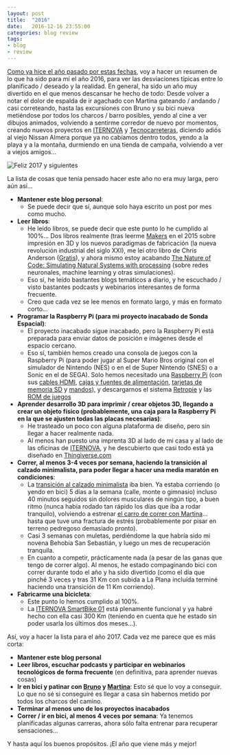 ```yaml
---
layout: post
title:  "2016"
date:   2016-12-16 23:55:00
categories: blog review
tags:
- blog
- review
---
```



[Como ya hice el año pasado por estas fechas]({{site.url}}/2015/12/23/2015), voy a hacer un resumen de lo que ha sido para mí el año 2016, para ver las desviaciones típicas entre lo planificado / deseado y la realidad. En general, ha sido un año muy divertido en el que menos descansar he hecho de todo: Desde volver a notar el dolor de espalda de ir agachado con Martina gateando / andando / casi correteando, hasta las excursiones con Bruno y su bici nueva metiéndose por todos los charcos / barro posibles, yendo al cine a ver dibujos animados, volviendo a sentirme corredor de nuevo por momentos, creando nuevos proyectos en [ITERNOVA](https://www.iternova.net) y [Tecnocarreteras](https://www.tecnocarreteras.es), diciendo adiós al viejo Nissan Almera porque ya no cabíamos dentro todos, yendo a la playa y a la montaña, durmiendo en una tienda de campaña, volviendo a ver a viejos amigos...

![Feliz 2017 y siguientes]({{site.url}}/assets/images/2016-12-16-2016.jpg)

La lista de cosas que tenía pensado hacer este año no era muy larga, pero aún así... 

* **Mantener este blog personal**: 
  * Se puede decir que sí, aunque solo haya escrito un post por mes como mucho. 
* **Leer libros**: 
  * He leído libros, se puede decir que este punto lo he cumplido al 100%... Dos libros realmente (tras leerme [Makers](http://amzn.to/2gTQKig) en el 2015 sobre impresión en 3D y los nuevos paradigmas de fabricación (la nueva revolución industrial del siglo XXI), me leí otro libro de Chris Anderson ([Gratis](http://amzn.to/2gU03i1)), y ahora mismo estoy acabando [The Nature of Code: Simulating Natural Systems with processing](http://amzn.to/2gTQjod) (sobre redes neuronales, machine learning y otras simulaciones). 
  * Eso sí, he leído bastantes blogs temáticos a diario, y he escuchado / visto bastantes podcasts y webinarios interesantes de forma frecuente. 
  * Creo que cada vez se lee menos en formato largo, y más en formato corto...
* **Programar la Raspberry Pi (para mi proyecto inacabado de Sonda Espacial)**: 
  * El proyecto inacabado sigue inacabado, pero la Raspberry Pi está preparada para enviar datos de posición e imágenes desde el espacio cercano. 
  * Eso sí, también hemos creado una consola de juegos con la Raspberry Pi (para poder jugar al Super Mario Bros original con el simulador de Nintendo (NES) o en el de Super Nintendo (SNES) o a Sonic en el de SEGA). Solo hemos necesitado una [Raspberry Pi](http://amzn.to/2hEs8qY) (con sus [cables HDMI](http://amzn.to/2gU3tBs), [cajas y fuentes de alimentación](http://amzn.to/2hEjh8L), [tarjetas de memoria SD](http://amzn.to/2gTPHyX) y [mandos](http://amzn.to/2hHcaMu)), y descargarnos el sistema [Retropie](https://retropie.org.uk/) y las [ROM de juegos](http://www.emuparadise.me/Nintendo_Entertainment_System_ROMs/List-All-Titles/13)
* **Aprender desarrollo 3D para imprimir / crear objetos 3D, llegando a crear un objeto físico (probablemente, una caja para la Raspberry Pi en la que se ajusten todas las placas necesarias)**: 
  * He trasteado un poco con alguna plataforma de diseño, pero sin llegar a hacer realmente nada.
  * Al menos han puesto una imprenta 3D al lado de mi casa y al lado de las oficinas de [ITERNOVA](https://www.iternova.net), y he descubierto que casi todo está ya diseñado en [Thingiverse.com](https://thingiverse.com)
* **Correr, al menos 3-4 veces por semana, haciendo la transición al calzado minimalista, para poder llegar a hacer una media maratón en condiciones**: 
  * La [transición al calzado minimalista](https://twitter.com/jorgecasas/status/650983772867928064) iba bien. Ya estaba corriendo (o yendo en bici) 5 días a la semana (calle, monte o gimnasio) incluso 40 minutos seguidos sin dolores musculares de ningún tipo, a buen ritmo (nunca había rodado tan rápido los días que iba a rodar tranquilo), volviendo a estrenar [el carro de correr con Martina]({{site.url}}/2016/05/07/locos-sobre-ruedas)... hasta que tuve una fractura de estrés (probablemente por pisar en terreno pedregoso demasiado pronto). 
  * Casi 3 semanas con muletas, perdiéndome la que habría sido mi novena Behobia San Sebastián, y luego un mes de recuperación tranquila. 
  * En cuanto a competir, prácticamente nada (a pesar de las ganas que tengo de correr algo). Al menos, he estado compaginando bici con correr durante todo el año y ha sido divertido (como el día que pinché 3 veces y tras 31 Km con subida a La Plana incluída terminé haciendo una transición de 11 Km corriendo).
* **Fabricarme una bicicleta**: 
  * Este punto lo hemos cumplido al 100%. 
  * La [ITERNOVA SmartBike 01]({{site.url}}/2016/07/26/iternova-smartbike-01) está plenamente funcional y ya habré hecho con ella casi 300 Km (teniendo en cuenta que he estado sin poder usarla los últimos dos meses...).

Así, voy a hacer la lista para el año 2017. Cada vez me parece que es más corta:

* **Mantener este blog personal**
* **Leer libros, escuchar podcasts y participar en webinarios tecnológicos de forma frecuente** (en definitiva, para aprender nuevas cosas)
* **Ir en bici y patinar con [Bruno](https://twitter.com/brunocasasabos) y [Martina](https://twitter.com/martinacasasab)**: Esto sé que lo voy a conseguir. Lo que no sé si conseguiré es llegar a casa sin habernos metido por todos los charcos del camino.
* **Terminar al menos uno de los proyectos inacabados**
* **Correr / ir en bici, al menos 4 veces por semana**: Ya tenemos planificadas algunas carreras, ahora sólo falta entrenar para recuperar sensaciones...

Y hasta aquí los buenos propósitos. ¡El año que viene más y mejor!

